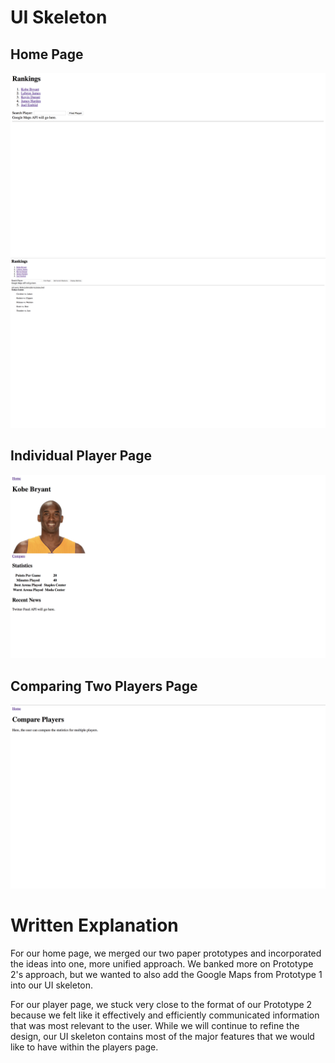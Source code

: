 # UI Skeleton
## Home Page
![Home](/milestones/milestone3/home1.jpg)
![Home](/milestones/milestone3/home2.jpg)

## Individual Player Page
![Player](/milestones/milestone3/player.jpg)

## Comparing Two Players Page
![Compare](/milestones/milestone3/compare.jpg)

# Written Explanation
For our home page, we merged our two paper prototypes and incorporated the ideas into one, more unified approach. We banked more on Prototype 2's approach, but we wanted to also add the Google Maps from Prototype 1 into our UI skeleton.

For our player page, we stuck very close to the format of our Prototype 2 because we felt like it effectively and efficiently communicated information that was most relevant to the user. While we will continue to refine the design, our UI skeleton contains most of the major features that we would like to have within the players page.
